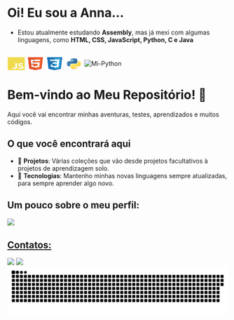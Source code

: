 <h1>Oi! Eu sou a Anna...</h1>

- Estou atualmente estudando **Assembly**, mas já mexi com algumas linguagens, como **HTML, CSS, JavaScript, Python, C e Java**

<div style="display: inline_block"><br>
  <img align="center" alt="Mi-Js" height="30" width="40" src="https://raw.githubusercontent.com/devicons/devicon/master/icons/javascript/javascript-plain.svg">
  <img align="center" alt="Mi-HTML" height="30" width="40" src="https://raw.githubusercontent.com/devicons/devicon/master/icons/html5/html5-original.svg">
  <img align="center" alt="Mi-CSS" height="30" width="40" src="https://raw.githubusercontent.com/devicons/devicon/master/icons/css3/css3-original.svg">
  <img align="center" alt="Mi-Python" height="30" width="40" src="https://raw.githubusercontent.com/devicons/devicon/master/icons/python/python-original.svg">
  <img align="center" alt="Mi-Python" height="30" width="40" src="https://cdn.jsdelivr.net/gh/devicons/devicon/icons/c/c-original.svg" />
          
</div>

# Bem-vindo ao Meu Repositório! 🚀

Aqui você vai encontrar minhas aventuras, testes, aprendizados e muitos códigos.

## O que você encontrará aqui
- 📁 **Projetos**: Várias coleções que vão desde projetos facultativos à projetos de aprendizagem solo.
- 🚀 **Tecnologias**: Mantenho minhas novas linguagens sempre atualizadas, para sempre aprender algo novo. 

## Um pouco sobre o meu perfil:
<div>
<a href="https://github.com/seu-usuário-aqui">
<img loading="lazy" height="180em" src="https://github-readme-stats.vercel.app/api/top-langs/?username=Anz0mer&layout=compact&langs_count=7&theme=dracula"/>
</div>

## Contatos:
<div>
<a href="https://instagram.com/_z0mer_" target="_blank"><img loading="lazy" src="https://img.shields.io/badge/-Instagram-%23E4405F?style=for-the-badge&logo=instagram&logoColor=white" target="_blank"></a>
<a href = "mailto:annacarolrpz@gmail.com"><img loading="lazy" src="https://img.shields.io/badge/Gmail-D14836?style=for-the-badge&logo=gmail&logoColor=white" target="_blank"></a>
</div>

<picture>
  <source media="(prefers-color-scheme: dark)" srcset="https://raw.githubusercontent.com/Anz0mer/Anz0mer/output/github-contribution-grid-snake-dark.svg">
  <source media="(prefers-color-scheme: light)" srcset="https://raw.githubusercontent.com/Anz0mer/Anz0mer/output/github-contribution-grid-snake.svg">
  <img alt="github contribution grid snake animation" src="https://raw.githubusercontent.com/Anz0mer/Anz0mer/output/github-contribution-grid-snake.svg">
</picture>
